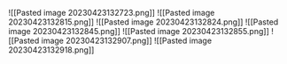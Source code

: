 ![[Pasted image 20230423132723.png]]
![[Pasted image 20230423132815.png]]
![[Pasted image 20230423132824.png]]
![[Pasted image 20230423132845.png]]
![[Pasted image 20230423132855.png]]
![[Pasted image 20230423132907.png]]
![[Pasted image 20230423132918.png]]
